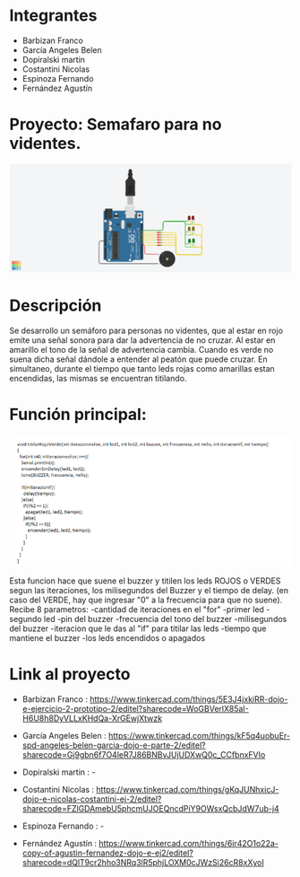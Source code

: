 # Integrantes

- Barbizan	Franco
- García	Angeles Belen 
- Dopiralski	martin
- Costantini	Nicolas
- Espinoza	Fernando
- Fernández	Agustín

# Proyecto: Semafaro para no videntes.
![Tinkercad](./imagenes/arduino.png)

# Descripción
Se desarrollo un semáforo para personas no videntes, que al estar en rojo emite una señal sonora para dar la advertencia de no cruzar. Al estar en amarillo el tono de la señal de advertencia cambia. Cuando es verde no suena dicha señal dándole a entender al peatón que puede cruzar.
En simultaneo, durante el tiempo que tanto leds rojas como amarillas estan encendidas, las mismas se encuentran titilando.   

# Función principal:
![codigo](./imagenes/codigo.png)

Esta funcion hace que suene el buzzer y titilen los leds ROJOS o VERDES segun las iteraciones, los milisegundos del Buzzer y el tiempo de delay. (en caso del VERDE, hay que ingresar "0" a la frecuencia para que no suene).
Recibe 8 parametros:
-cantidad de iteraciones en el "for"
-primer led - segundo led
-pin del buzzer
-frecuencia del tono del buzzer
-milisegundos del buzzer
-iteracion que le das al "if" para titilar las leds
-tiempo que mantiene el buzzer
-los leds encendidos o apagados

# Link al proyecto 

- Barbizan	Franco : https://www.tinkercad.com/things/5E3J4jxkiRR-dojo-e-ejercicio-2-prototipo-2/editel?sharecode=WoGBVerlX85aI-H6U8h8DyVLLxKHdQa-XrGEwjXtwzk

- García	Angeles Belen : https://www.tinkercad.com/things/kF5q4uobuEr-spd-angeles-belen-garcia-dojo-e-parte-2/editel?sharecode=Gj9gbn6f7O4leR7J86BNBvJUjUDXwQ0c_CCfbnxFVIo

- Dopiralski	martin : -

- Costantini	Nicolas : https://www.tinkercad.com/things/gKqJUNhxicJ-dojo-e-nicolas-costantini-ej-2/editel?sharecode=FZlGDAmebU5phcmUJOEQncdPiY9OWsxQcbJdW7ub-j4

- Espinoza	Fernando : -

- Fernández	Agustín : https://www.tinkercad.com/things/6ir42O1o22a-copy-of-agustin-fernandez-dojo-e-ej2/editel?sharecode=dQlT9cr2hho3NRq3lR5phjLOXM0cJWzSi26cR8xXyoI